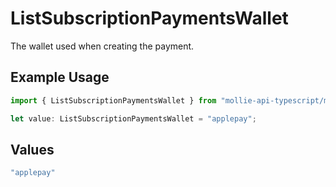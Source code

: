 # ListSubscriptionPaymentsWallet

The wallet used when creating the payment.

## Example Usage

```typescript
import { ListSubscriptionPaymentsWallet } from "mollie-api-typescript/models/operations";

let value: ListSubscriptionPaymentsWallet = "applepay";
```

## Values

```typescript
"applepay"
```